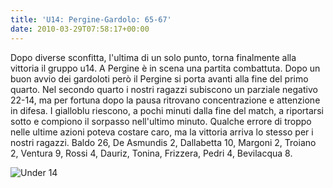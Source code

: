 ```yaml
---
title: 'U14: Pergine-Gardolo: 65-67'
date: 2010-03-29T07:58:17+00:00
---
```

Dopo diverse sconfitta, l'ultima di un solo punto, torna finalmente alla vittoria il gruppo u14. A Pergine è in scena una partita combattuta. Dopo un buon avvio dei gardoloti però il Pergine si porta avanti alla fine del primo quarto. Nel secondo quarto i nostri ragazzi subiscono un parziale negativo 22-14, ma per fortuna dopo la pausa ritrovano concentrazione e attenzione in difesa. I gialloblu riescono, a pochi minuti dalla fine del match, a riportarsi sotto e compiono il sorpasso nell'ultimo minuto. Qualche errore di troppo nelle ultime azioni poteva costare caro, ma la vittoria arriva lo stesso per i nostri ragazzi. Baldo 26, De Asmundis 2, Dallabetta 10, Margoni 2, Troiano 2, Ventura 9, Rossi 4, Dauriz, Tonina, Frizzera, Pedri 4, Bevilacqua 8.

![Under 14](/images/articoli/under-14-2010.jpg)